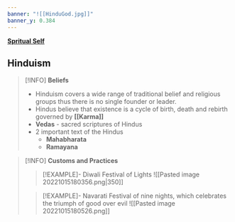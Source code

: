 ```yaml
---
banner: "![[HinduGod.jpg]]"
banner_y: 0.384
---
```

**[Spritual Self](Spiritual%20Self.md#^PSYCHRELIGION3)**

## Hinduism
>[!INFO] **Beliefs**
>- Hinduism covers a wide range of traditional belief and religious groups thus there is no single founder or leader.
>- Hindus believe that existence is a cycle of birth, death and rebirth governed by **[[Karma]]**
>- **Vedas** - sacred scriptures of Hindus
>- 2 important text of the Hindus
>	- **Mahabharata**
>	- **Ramayana**

>[!INFO] **Customs and Practices**
>>[!EXAMPLE]- Diwali
>>Festival of Lights
>>![[Pasted image 20221015180356.png|350]]
>
>>[!EXAMPLE]- Navarati
>> Festival of nine nights, which celebrates the triumph of good over evil
>>![[Pasted image 20221015180526.png]]